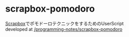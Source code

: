 # scrapbox-pomodoro
[Scrapbox](https://scrapbox.io/product)でポモドーロテクニックをするためのUserScript  
developed at [/programming-notes/scrapbox-pomodoro](https://scrapbox.io/programming-notes/scrapbox-pomodoro)
